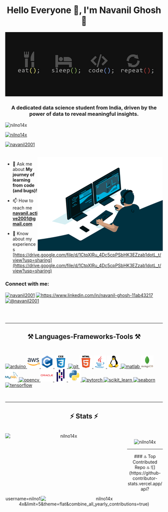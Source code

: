 <h1 align="center">Hello Everyone 👋, I'm Navanil Ghosh 👋</h1>
<div align="center"><img src="https://github.com/Nilno14x/Nilno14x/blob/main/Code_Banner.jpg"></div>
<h3 align="center">A dedicated data science student from India, driven by the power of data to reveal meaningful insights.</h3>

<p align="left"> <img src="https://komarev.com/ghpvc/?username=nilno14x&label=Profile%20views&color=0e75b6&style=flat" alt="nilno14x" /> </p>

<p align="left"> <a href="https://github.com/ryo-ma/github-profile-trophy"><img src="https://github-profile-trophy.vercel.app/?username=nilno14x" alt="nilno14x" /></a> </p>

<p align="left"> <a href="https://twitter.com/navanil2001" target="blank"><img src="https://img.shields.io/twitter/follow/navanil2001?logo=twitter&style=for-the-badge" alt="navanil2001" /></a> </p>

<br/>

<img align="right" alt="Coding" width="400" src="https://github.com/Nilno14x/nilno14x/blob/main/code_gif.gif">

- 💬 Ask me about **My journey of learning from code (and bugs)!**

- 📫 How to reach me **navanil.active2001@gmail.com**

- 📄 Know about my experiences [https://drive.google.com/file/d/1CtpXlRu_4Dc5cpPSbHK3EZzab1dotL_t/view?usp=sharing](https://drive.google.com/file/d/1CtpXlRu_4Dc5cpPSbHK3EZzab1dotL_t/view?usp=sharing)

<h3 align="left">Connect with me:</h3>
<p align="left">
<a href="https://twitter.com/navanil2001" target="blank"><img align="center" src="https://raw.githubusercontent.com/rahuldkjain/github-profile-readme-generator/master/src/images/icons/Social/twitter.svg" alt="navanil2001" height="30" width="40" /></a>
<a href="https://linkedin.com/in/https://www.linkedin.com/in/navanil-ghosh-11ab43217" target="blank"><img align="center" src="https://raw.githubusercontent.com/rahuldkjain/github-profile-readme-generator/master/src/images/icons/Social/linked-in-alt.svg" alt="https://www.linkedin.com/in/navanil-ghosh-11ab43217" height="30" width="40" /></a>
<a href="https://www.hackerearth.com/@navanil2001" target="blank"><img align="center" src="https://raw.githubusercontent.com/rahuldkjain/github-profile-readme-generator/master/src/images/icons/Social/hackerearth.svg" alt="@navanil2001" height="30" width="40" /></a>
</p>

<br/>
<br/>
<hr/>

<h2 align="center">⚒️ Languages-Frameworks-Tools ⚒️</h2>
<br/>
<div align="center">
<p align="left"> <a href="https://www.arduino.cc/" target="_blank" rel="noreferrer"> <img src="https://cdn.worldvectorlogo.com/logos/arduino-1.svg" alt="arduino" width="40" height="40"/> </a> <a href="https://aws.amazon.com" target="_blank" rel="noreferrer"> <img src="https://raw.githubusercontent.com/devicons/devicon/master/icons/amazonwebservices/amazonwebservices-original-wordmark.svg" alt="aws" width="40" height="40"/> </a> <a href="https://www.cprogramming.com/" target="_blank" rel="noreferrer"> <img src="https://raw.githubusercontent.com/devicons/devicon/master/icons/c/c-original.svg" alt="c" width="40" height="40"/> </a> <a href="https://www.w3schools.com/css/" target="_blank" rel="noreferrer"> <img src="https://raw.githubusercontent.com/devicons/devicon/master/icons/css3/css3-original-wordmark.svg" alt="css3" width="40" height="40"/> </a> <a href="https://git-scm.com/" target="_blank" rel="noreferrer"> <img src="https://www.vectorlogo.zone/logos/git-scm/git-scm-icon.svg" alt="git" width="40" height="40"/> </a> <a href="https://www.w3.org/html/" target="_blank" rel="noreferrer"> <img src="https://raw.githubusercontent.com/devicons/devicon/master/icons/html5/html5-original-wordmark.svg" alt="html5" width="40" height="40"/> </a> <a href="https://www.java.com" target="_blank" rel="noreferrer"> <img src="https://raw.githubusercontent.com/devicons/devicon/master/icons/java/java-original.svg" alt="java" width="40" height="40"/> </a> <a href="https://www.linux.org/" target="_blank" rel="noreferrer"> <img src="https://raw.githubusercontent.com/devicons/devicon/master/icons/linux/linux-original.svg" alt="linux" width="40" height="40"/> </a> <a href="https://www.mathworks.com/" target="_blank" rel="noreferrer"> <img src="https://upload.wikimedia.org/wikipedia/commons/2/21/Matlab_Logo.png" alt="matlab" width="40" height="40"/> </a> <a href="https://www.mongodb.com/" target="_blank" rel="noreferrer"> <img src="https://raw.githubusercontent.com/devicons/devicon/master/icons/mongodb/mongodb-original-wordmark.svg" alt="mongodb" width="40" height="40"/> </a> <a href="https://www.mysql.com/" target="_blank" rel="noreferrer"> <img src="https://raw.githubusercontent.com/devicons/devicon/master/icons/mysql/mysql-original-wordmark.svg" alt="mysql" width="40" height="40"/> </a> <a href="https://opencv.org/" target="_blank" rel="noreferrer"> <img src="https://www.vectorlogo.zone/logos/opencv/opencv-icon.svg" alt="opencv" width="40" height="40"/> </a> <a href="https://www.oracle.com/" target="_blank" rel="noreferrer"> <img src="https://raw.githubusercontent.com/devicons/devicon/master/icons/oracle/oracle-original.svg" alt="oracle" width="40" height="40"/> </a> <a href="https://pandas.pydata.org/" target="_blank" rel="noreferrer"> <img src="https://raw.githubusercontent.com/devicons/devicon/2ae2a900d2f041da66e950e4d48052658d850630/icons/pandas/pandas-original.svg" alt="pandas" width="40" height="40"/> </a> <a href="https://www.python.org" target="_blank" rel="noreferrer"> <img src="https://raw.githubusercontent.com/devicons/devicon/master/icons/python/python-original.svg" alt="python" width="40" height="40"/> </a> <a href="https://pytorch.org/" target="_blank" rel="noreferrer"> <img src="https://www.vectorlogo.zone/logos/pytorch/pytorch-icon.svg" alt="pytorch" width="40" height="40"/> </a> <a href="https://scikit-learn.org/" target="_blank" rel="noreferrer"> <img src="https://upload.wikimedia.org/wikipedia/commons/0/05/Scikit_learn_logo_small.svg" alt="scikit_learn" width="40" height="40"/> </a> <a href="https://seaborn.pydata.org/" target="_blank" rel="noreferrer"> <img src="https://seaborn.pydata.org/_images/logo-mark-lightbg.svg" alt="seaborn" width="40" height="40"/> </a> <a href="https://www.tensorflow.org" target="_blank" rel="noreferrer"> <img src="https://www.vectorlogo.zone/logos/tensorflow/tensorflow-icon.svg" alt="tensorflow" width="40" height="40"/> </a> </p>
</div>
<br/>
<hr/>

<h2 align="center">⚡ Stats ⚡</h2>
<br>
<div align=center>
  <img align="left" width=390 height="200" src="https://github-readme-stats.vercel.app/api/top-langs?username=nilno14x&show_icons=true&locale=en&layout=compact" alt="nilno14x" />
  <img align="right" width=390 src="https://github-readme-stats.vercel.app/api?username=nilno14x&show_icons=true&locale=en" alt="nilno14x" />
  <br/>
  <img align="center" width=350 src="https://github-readme-streak-stats.herokuapp.com/?user=nilno14x&" alt="nilno14x" />
</div>

<hr/>

<div align="center">
   ### 🔝 Top Contributed Repo 🔝
  ![](https://github-contributor-stats.vercel.app/api?username=nilno14x&limit=5&theme=flat&combine_all_yearly_contributions=true)
</div>
